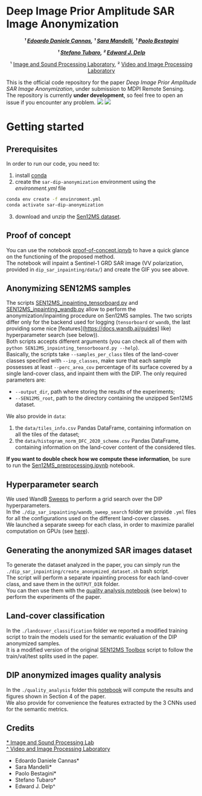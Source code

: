 # Deep Image Prior Amplitude SAR Image Anonymization
<div align="center">
  
<!-- **Authors:** -->

**_¹ [Edoardo Daniele Cannas](linkedin.com/in/edoardo-daniele-cannas-9a7355146/), ¹ [Sara Mandelli](https://www.linkedin.com/in/saramandelli/), ¹ [Paolo Bestagini](https://www.linkedin.com/in/paolo-bestagini-390b461b4/)_**

**_¹ [Stefano Tubaro](https://www.linkedin.com/in/stefano-tubaro-73aa9916/), ² [Edward J. Delp](https://www.linkedin.com/in/ejdelp/)_**


<!-- **Affiliations:** -->

¹ [Image and Sound Processing Laboratory](http://ispl.deib.polimi.it/), ² [Video and Image Processing Laboratory](https://engineering.purdue.edu/~ips/index.html)
</div>

This is the official code repository for the paper *Deep Image Prior Amplitude SAR Image Anonymization*, under submission
to MDPI Remote Sensing.  
The repository is currently **under development**, so feel free to open an issue if you encounter any problem.
![](assets/GA.png)
![](assets/dip_gif_animation/DIP_iteration_progress.gif)

# Getting started

## Prerequisites
In order to run our code, you need to:
1. install [conda](https://docs.conda.io/en/latest/miniconda.html)
2. create the `sar-dip-anonymization` environment using the *environment.yml* file
```bash
conda env create -f envinroment.yml
conda activate sar-dip-anonymization
```
3. download and unzip the [Sen12MS dataset](https://mediatum.ub.tum.de/1474000).

## Proof of concept
You can use the notebook [proof-of-concept.ipnyb](dip_sar_inpainting/proof-of-concept.ipynb) to have a quick glance on the functioning of the proposed method.  
The notebook will inpaint a Sentinel-1 GRD SAR image (VV polarization, provided in `dip_sar_inpainting/data/`) and create the GIF you see above.

## Anonymizing SEN12MS samples
The scripts [SEN12MS_inpainting_tensorboard.py](dip_sar_inpainting/SEN12MS_inpainting_tensorboard.py) and [SEN12MS_inpainting_wandb.py](dip_sar_inpainting/SEN12MS_inpainting_wandb.py)
allow to perform the anonymization/inpainting procedure on Sen12MS samples. The two scripts differ only for the backend used for logging (`tensorboard` or `wandb`, the last providing some nice [features](https://docs.wandb.ai/guides] like) hyperparameter search (see below)).  
Both scripts accepts different arguments (you can check all of them with `python SEN12MS_inpainting_tensorbooard.py --help`).  
Basically, the scripts take `--samples_per_class` tiles of the land-cover classes specified with `--inp_classes`, make sure that each sample possesses at least `--perc_area_cov` percentage of its surface covered by a single land-cover class, and inpaint them with the DIP.
The only required parameters are:
- `--output_dir`, path where storing the results of the experiments;
- `--SEN12MS_root`, path to the directory containing the unzipped Sen12MS dataset.  

We also provide in `data`:
1. the `data/tiles_info.csv` Pandas DataFrame, containing information on all the tiles of the dataset;
2. the `data/histogram_norm_DFC_2020_scheme.csv` Pandas DataFrame, containing information on the land-cover content of the considered tiles.  

**If you want to double check how we compute these information**, be sure to run the [Sen12MS_preprocessing.ipynb](dip_sar_inpainting/Sen12MS_preprocessing.ipynb) notebook.

## Hyperparameter search
We used WandB [Sweeps](https://docs.wandb.ai/guides/sweeps) to perform a grid search over the DIP hyperparameters.  
In the `./dip_sar_inpainting/wandb_sweep_search` folder we provide `.yml` files for all the configurations used on the different land-cover classes.  
We launched a separate sweep for each class, in order to maximize parallel computation on GPUs (see [here](https://wandb.ai/site/articles/multi-gpu-sweeps)).

## Generating the anonymized SAR images dataset
To generate the dataset analyzed in the paper, you can simply run the `./dip_sar_inpainting/create_anonymized_dataset.sh` bash script.  
The script will perform a separate inpainting process for each land-cover class, and save them in the `OUTPUT_DIR` folder.  
You can then use them with the [quality analysis notebook](quality_analysis/DIP_anonymized_images_quality_analysis_COMPLETE.ipynb) (see below) to perform the experiments of the paper.

## Land-cover classification
In the `./landcover_classification` folder we reported a modified training script to train the models used for the semantic evaluation of the DIP anonymized samples.  
It is a modified version of the original [SEN12MS Toolbox](https://github.com/schmitt-muc/SEN12MS) script to follow the train/val/test splits used in the paper.

## DIP anonymized images quality analysis
In the `./quality_analysis` folder this [notebook](quality_analysis/DIP_anonymized_images_quality_analysis_COMPLETE.ipynb) will compute the results and figures shown in Section 4 of the paper.  
We also provide for convenience the features extracted by the 3 CNNs used for the semantic metrics.

## Credits
[* Image and Sound Processing Lab](http://ispl.deib.polimi.it/)  
[^ Video and Image Processing Laboratory](https://engineering.purdue.edu/~ips/index.html)
- Edoardo Daniele Cannas*
- Sara Mandelli*
- Paolo Bestagini*
- Stefano Tubaro*
- Edward J. Delp^
